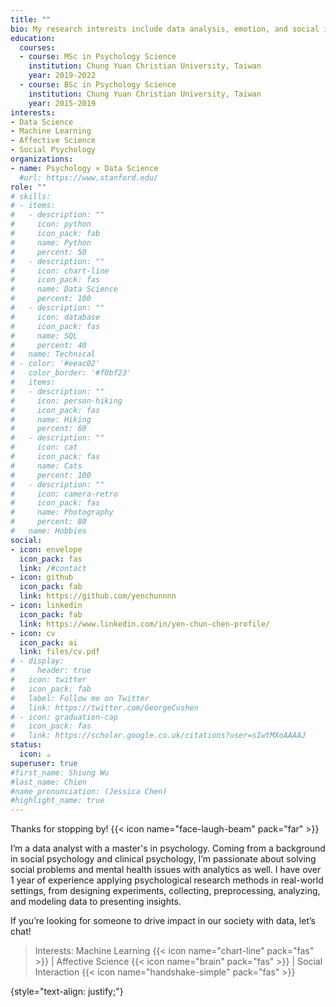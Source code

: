 ```yaml
---
title: ""
bio: My research interests include data analysis, emotion, and social interaction.
education:
  courses:
  - course: MSc in Psychology Science
    institution: Chung Yuan Christian University, Taiwan
    year: 2019-2022
  - course: BSc in Psychology Science
    institution: Chung Yuan Christian University, Taiwan
    year: 2015-2019
interests:
- Data Science
- Machine Learning
- Affective Science
- Social Psychology
organizations:
- name: Psychology ⨯ Data Science
  #url: https://www.stanford.edu/
role: ""
# skills:
# - items:
#   - description: ""
#     icon: python
#     icon_pack: fab
#     name: Python
#     percent: 50
#   - description: ""
#     icon: chart-line
#     icon_pack: fas
#     name: Data Science
#     percent: 100
#   - description: ""
#     icon: database
#     icon_pack: fas
#     name: SQL
#     percent: 40
#   name: Technical
# - color: '#eeac02'
#   color_border: '#f0bf23'
#   items:
#   - description: ""
#     icon: person-hiking
#     icon_pack: fas
#     name: Hiking
#     percent: 60
#   - description: ""
#     icon: cat
#     icon_pack: fas
#     name: Cats
#     percent: 100
#   - description: ""
#     icon: camera-retro
#     icon_pack: fas
#     name: Photography
#     percent: 80
#   name: Hobbies
social:
- icon: envelope
  icon_pack: fas
  link: /#contact
- icon: github
  icon_pack: fab
  link: https://github.com/yenchunnnn
- icon: linkedin
  icon_pack: fab
  link: https://www.linkedin.com/in/yen-chun-chen-profile/
- icon: cv
  icon_pack: ai
  link: files/cv.pdf
# - display:
#     header: true
#   icon: twitter
#   icon_pack: fab
#   label: Follow me on Twitter
#   link: https://twitter.com/GeorgeCushen
# - icon: graduation-cap
#   icon_pack: fas
#   link: https://scholar.google.co.uk/citations?user=sIwtMXoAAAAJ
status:
  icon: ☕️
superuser: true
#first_name: Shiung Wu
#last_name: Chien
#name_pronunciation: (Jessica Chen)
#highlight_name: true
---
```


Thanks for stopping by! {{< icon name="face-laugh-beam" pack="far" >}}

I’m a data analyst with a master's in psychology. Coming from a background in social psychology and clinical psychology, I’m passionate about solving social problems and mental health issues with analytics as well. I have over 1 year of experience applying psychological research methods in real-world settings, from designing experiments, collecting, preprocessing, analyzing, and modeling data to presenting insights.

If you’re looking for someone to drive impact in our society with data, let’s chat! 

> Interests: Machine Learning {{< icon name="chart-line" pack="fas" >}} | Affective Science {{< icon name="brain" pack="fas" >}} | Social Interaction {{< icon name="handshake-simple" pack="fas" >}}

{style="text-align: justify;"}
